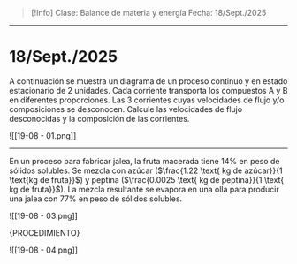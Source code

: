 >[!Info]
>Clase: Balance de materia y energía
>Fecha: 18/Sept./2025

---
# 18/Sept./2025
A continuación se muestra un diagrama de un proceso continuo y en estado estacionario de 2 unidades. Cada corriente transporta los compuestos A y B en diferentes proporciones. Las 3 corrientes cuyas velocidades de flujo y/o composiciones se desconocen. Calcule las velocidades de flujo desconocidas y la composición de las corrientes.

![[19-08 - 01.png]]

---
En un proceso para fabricar jalea, la fruta macerada tiene 14% en peso de sólidos solubles. Se mezcla con azúcar ($\frac{1.22 \text{ kg de azúcar}}{1 \text{kg de fruta}}$) y peptina ($\frac{0.0025 \text{ kg de peptina}}{1 \text{ kg de fruta}}$). La mezcla resultante se evapora en una olla para producir una jalea con 77% en peso de sólidos solubles.

![[19-08 - 03.png]]

{PROCEDIMIENTO}

![[19-08 - 04.png]]